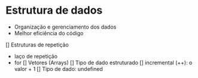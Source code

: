 # Estrutura de dados


 - Organização e gerenciamento dos dados
 - Melhor eficiência do código


[] Estruturas de repetição

 - laço de repetição
 - for
[] Vetores (Arrays)
[] Tipo de dado estruturado
[] incremental (++): o valor + 1
[] Tipo de dado: undefined